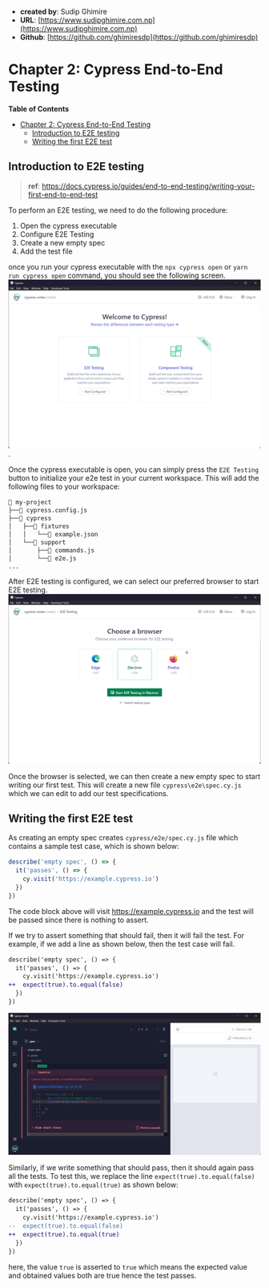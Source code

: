 - **created by**: Sudip Ghimire
- **URL**: [https://www.sudipghimire.com.np](https://www.sudipghimire.com.np)
- **Github**: [https://github.com/ghimiresdp](https://github.com/ghimiresdp)

# Chapter 2: Cypress End-to-End Testing

**Table of Contents**
- [Chapter 2: Cypress End-to-End Testing](#chapter-2-cypress-end-to-end-testing)
    - [Introduction to E2E testing](#introduction-to-e2e-testing)
    - [Writing the first E2E test](#writing-the-first-e2e-test)

## Introduction to E2E testing

> **ref**: https://docs.cypress.io/guides/end-to-end-testing/writing-your-first-end-to-end-test

To perform an E2E testing, we need to do the following procedure:

1. Open the cypress executable
2. Configure E2E Testing
3. Create a new empty spec
4. Add the test file

once you run your cypress executable with the `npx cypress open`
or `yarn run cypress open` command, you should see the following screen.
![Cypress dashboard](res/c02-001.png).

Once the cypress executable is open, you can simply press the `E2E Testing`
button to initialize your e2e test in your current workspace. This will add
the following files to your workspace:

```
📂 my-project
├──📃 cypress.config.js
├──📂 cypress
│   ├──📂 fixtures
│   │   └──📃 example.json
│   └──📂 support
│       ├──📃 commands.js
│       └──📃 e2e.js
...
```

After  E2E testing is configured, we can select our preferred browser to start
E2E testing.
![Browser Selection Screen](res/c02-002.png)

Once the browser is selected, we can then create a new empty spec to start
writing our first test. This will create a new file `cypress\e2e\spec.cy.js`
which we can edit to add our test specifications.

## Writing the first E2E test

As creating an empty spec creates `cypress/e2e/spec.cy.js` file which contains
a sample test case, which is shown below:

```js
describe('empty spec', () => {
  it('passes', () => {
    cy.visit('https://example.cypress.io')
  })
})
```

The code block above will visit https://example.cypress.io and the test will be
passed since there is nothing to assert.

If we try to assert something that should fail, then it will fail the test. For
example, if we add a line as shown below, then the test case will fail.

```diff
describe('empty spec', () => {
  it('passes', () => {
    cy.visit('https://example.cypress.io')
++  expect(true).to.equal(false)
  })
})
```

![Assertion Error](res/c02-003.png)


Similarly, if we write something that should pass, then it should again pass
all the tests. To test this, we replace the line
`expect(true).to.equal(false)` with `expect(true).to.equal(true)` as shown
below:

```diff
describe('empty spec', () => {
  it('passes', () => {
    cy.visit('https://example.cypress.io')
--  expect(true).to.equal(false)
++  expect(true).to.equal(true)
  })
})
```

here, the value `true` is asserted to `true` which means the expected value and
obtained values both are true hence the test passes.
